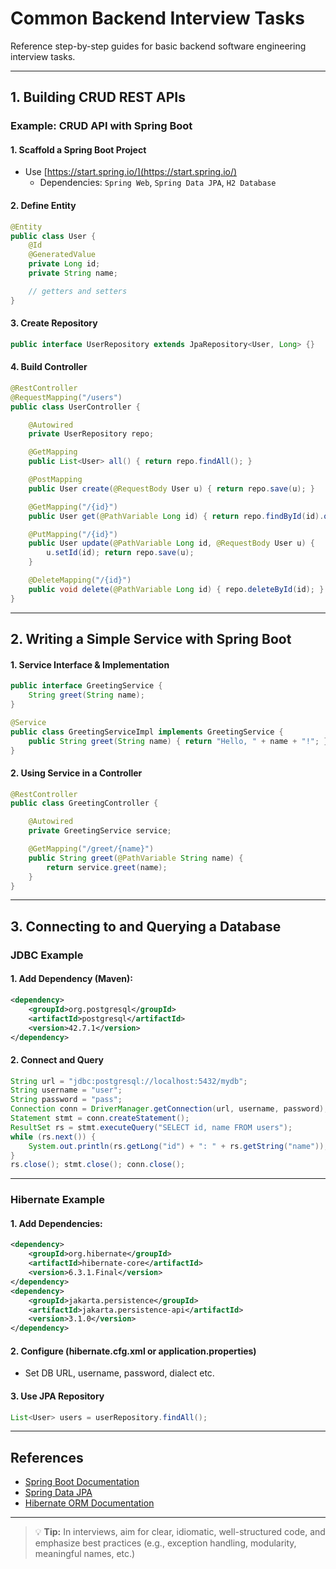 # Common Backend Interview Tasks

Reference step-by-step guides for basic backend software engineering interview tasks.

---

## 1. Building CRUD REST APIs

### Example: CRUD API with Spring Boot

#### 1. Scaffold a Spring Boot Project
- Use [https://start.spring.io/](https://start.spring.io/)
    - Dependencies: `Spring Web`, `Spring Data JPA`, `H2 Database`

#### 2. Define Entity
```java
@Entity
public class User {
    @Id
    @GeneratedValue
    private Long id;
    private String name;

    // getters and setters
}
```

#### 3. Create Repository
```java
public interface UserRepository extends JpaRepository<User, Long> {}
```

#### 4. Build Controller
```java
@RestController
@RequestMapping("/users")
public class UserController {

    @Autowired
    private UserRepository repo;

    @GetMapping
    public List<User> all() { return repo.findAll(); }

    @PostMapping
    public User create(@RequestBody User u) { return repo.save(u); }

    @GetMapping("/{id}")
    public User get(@PathVariable Long id) { return repo.findById(id).orElseThrow(); }

    @PutMapping("/{id}")
    public User update(@PathVariable Long id, @RequestBody User u) {
        u.setId(id); return repo.save(u);
    }

    @DeleteMapping("/{id}")
    public void delete(@PathVariable Long id) { repo.deleteById(id); }
}
```

---

## 2. Writing a Simple Service with Spring Boot

#### 1. Service Interface & Implementation
```java
public interface GreetingService {
    String greet(String name);
}

@Service
public class GreetingServiceImpl implements GreetingService {
    public String greet(String name) { return "Hello, " + name + "!"; }
}
```

#### 2. Using Service in a Controller
```java
@RestController
public class GreetingController {

    @Autowired
    private GreetingService service;

    @GetMapping("/greet/{name}")
    public String greet(@PathVariable String name) {
        return service.greet(name);
    }
}
```

---

## 3. Connecting to and Querying a Database

### JDBC Example

#### 1. Add Dependency (Maven):
```xml
<dependency>
    <groupId>org.postgresql</groupId>
    <artifactId>postgresql</artifactId>
    <version>42.7.1</version>
</dependency>
```

#### 2. Connect and Query
```java
String url = "jdbc:postgresql://localhost:5432/mydb";
String username = "user";
String password = "pass";
Connection conn = DriverManager.getConnection(url, username, password);
Statement stmt = conn.createStatement();
ResultSet rs = stmt.executeQuery("SELECT id, name FROM users");
while (rs.next()) {
    System.out.println(rs.getLong("id") + ": " + rs.getString("name"));
}
rs.close(); stmt.close(); conn.close();
```

---

### Hibernate Example

#### 1. Add Dependencies:
```xml
<dependency>
    <groupId>org.hibernate</groupId>
    <artifactId>hibernate-core</artifactId>
    <version>6.3.1.Final</version>
</dependency>
<dependency>
    <groupId>jakarta.persistence</groupId>
    <artifactId>jakarta.persistence-api</artifactId>
    <version>3.1.0</version>
</dependency>
```

#### 2. Configure (hibernate.cfg.xml or application.properties)
- Set DB URL, username, password, dialect etc.

#### 3. Use JPA Repository
```java
List<User> users = userRepository.findAll();
```

---

## References

- [Spring Boot Documentation](https://spring.io/projects/spring-boot)
- [Spring Data JPA](https://spring.io/projects/spring-data-jpa)
- [Hibernate ORM Documentation](https://hibernate.org/orm/documentation/)

---

> 💡 **Tip:** In interviews, aim for clear, idiomatic, well-structured code, and emphasize best practices (e.g., exception handling, modularity, meaningful names, etc.)

